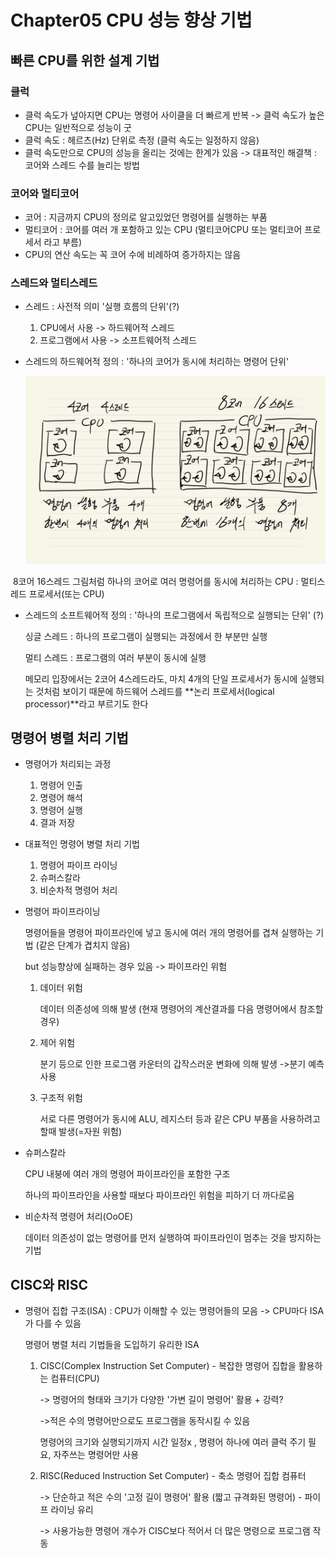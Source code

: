 # Chapter05 CPU 성능 향상 기법

## 빠른 CPU를 위한 설계 기법

### 클럭

- 클럭 속도가 넢아지면 CPU는 명령어 사이클을 더 빠르게 반복 -> 클럭 속도가 높은 CPU는 일반적으로 성능이 굿
- 클럭 속도 : 헤르츠(Hz) 단위로 측정 (클럭 속도는 일정하지 않음)
- 클럭 속도만으로 CPU의 성능을 올리는 것에는 한계가 있음 -> 대표적인 해결책 : 코어와 스레드 수를 늘리는 방법

### 코어와 멀티코어

- 코어 : 지금까지 CPU의 정의로 알고있었던 명령어를 실행하는 부품
- 멀티코어 : 코어를 여러 개 포함하고 있는 CPU (멀티코어CPU 또는 멀티코어 프로세서 라고 부름)
- CPU의 연산 속도는 꼭 코어 수에 비례하여 증가하지는 않음

### 스레드와 멀티스레드

- 스레드 : 사전적 의미 '실행 흐름의 단위'(?)

  1.    CPU에서 사용         -> 하드웨어적 스레드
  2.    프로그램에서 사용    -> 소프트웨어적 스레드

- 스레드의 하드웨어적 정의 : '하나의 코어가 동시에 처리하는 명령어 단위'

  <img src = "https://github.com/mingyu2157/computer-architecture/blob/main/%EC%BD%94%EC%96%B4%20%EC%8A%A4%EB%A0%88%EB%93%9C.jpg?raw=true">

​				8코어 16스레드 그림처럼 하나의 코어로 여러 명령어를 동시에 처리하는 CPU : 멀티스레드 프로세서(또는 CPU)

- 스레드의 소프트웨어적 정의 : '하나의 프로그램에서 독립적으로 실행되는 단위' (?)

  싱글 스레드 : 하나의 프로그램이 실행되는 과정에서 한 부분만 실행

  멀티 스레드 : 프로그램의 여러 부분이 동시에 실행

   

  메모리 입장에서는 2코어 4스레드라도, 마치 4개의 단일 프로세서가 동시에 실행되는 것처럼 보이기 때문에 하드웨어 스레드를 **논리 프로세서(logical processor)**라고 부르기도 한다

  

## 명령어 병렬 처리 기법

- 명령어가 처리되는 과정
  1. 명령어 인출
  2. 명령어 해석
  3. 명령어 실행
  4. 결과 저장

- 대표적인 명령어 병렬 처리 기법

  1. 명령어 파이프 라이닝
  2. 슈퍼스칼라
  3. 비순차적 명령어 처리

- 명령어 파이프라이닝

  명령어들을 명령어 파이프라인에 넣고 동시에 여러 개의 명령어를 겹쳐 실행하는 기법 (같은 단계가 겹치지 않음)

  but 성능향상에 실패하는 경우 있음 -> 파이프라인 위험

  1. 데이터 위험

     데이터 의존성에 의해 발생  (현재 명령어의 계산결과를 다음 명령어에서 참조할 경우)

  2. 제어 위험

     분기 등으로 인한 프로그램 카운터의 갑작스러운 변화에 의해 발생 ->분기 예측 사용

  3. 구조적 위험

     서로 다른 명령어가 동시에 ALU, 레지스터 등과 같은 CPU 부품을 사용하려고 할때 발생(=자원 위험)

- 슈퍼스칼라

  CPU 내붕에 여러 개의 명령어 파이프라인을 포함한 구조

  하나의 파이프라인을 사용할 때보다 파이프라인 위험을 피하기 더 까다로움

- 비순차적 명령어 처리(OoOE)

  데이터 의존성이 없는 명령어를 먼저 실행하여 파이프라인이 멈추는 것을 방지하는 기법

## CISC와 RISC

- 명령어 집합 구조(ISA) : CPU가 이해할 수 있는 명령어들의 모음 -> CPU마다 ISA가 다를 수 있음

  명령어 병렬 처리 기법들을 도입하기 유리한 ISA

  1. CISC(Complex Instruction Set Computer) - 복잡한 명령어 집합을 활용하는 컴퓨터(CPU)

     -> 명령어의 형태와 크기가 다양한 '가변 길이 명령어' 활용 + 강력?

     ->적은 수의 명령어만으로도 프로그램을 동작시킬 수 있음

     명령어의 크기와 실행되기까지 시간 일정x , 명령어 하나에 여러 클럭 주기 필요, 자주쓰는 명령어만 사용

  2. RISC(Reduced Instruction Set Computer) - 축소 명령어 집합 컴퓨터

     -> 단순하고 적은 수의 '고정 길이 명령어' 활용 (짧고 규격화된 명령어) - 파이프 라이닝 유리

     -> 사용가능한 명령어 개수가 CISC보다 적어서 더 많은 명령으로 프로그램 작동
